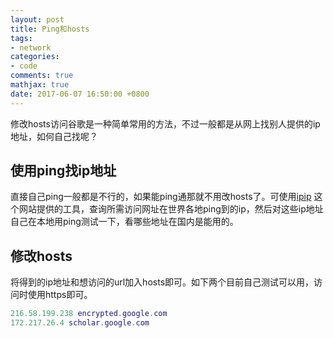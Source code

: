 ```yaml
---
layout: post
title: Ping和hosts
tags:
- network
categories:
- code
comments: true
mathjax: true
date: 2017-06-07 16:50:00 +0800
---
```

修改hosts访问谷歌是一种简单常用的方法，不过一般都是从网上找别人提供的ip地址，如何自己找呢？

## 使用ping找ip地址
直接自己ping一般都是不行的，如果能ping通那就不用改hosts了。可使用[ipip](https://www.ipip.net/ping.php) 这个网站提供的工具，查询所需访问网址在世界各地ping到的ip，然后对这些ip地址自己在本地用ping测试一下，看哪些地址在国内是能用的。

## 修改hosts
将得到的ip地址和想访问的url加入hosts即可。如下两个目前自己测试可以用，访问时使用https即可。

```lua
216.58.199.238 encrypted.google.com
172.217.26.4 scholar.google.com
```